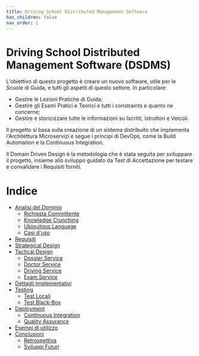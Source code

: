 ```yaml
---
title: Driving School Distributed Management Software
has_children: false
nav_order: 1
---
```


# Driving School Distributed Management Software (DSDMS)

L'obiettivo di questo progetto è creare un nuovo software, utile per le Scuole di Guida, e tutti gli aspetti di questo settore. 
In particolare:
- Gestire le Lezioni Pratiche di Guida;
- Gestire gli Esami Pratici e Teorici e tutti i constraints e quanto ne concerne;
- Gestire e storicizzare tutte le informazioni su Iscritti, Istruttori e Veicoli. 

Il progetto si basa sulla creazione di un sistema distribuito che implementa l'Architettura Microservizi e segue i principi di DevOps, come la Build Automation e la Continuous Integration.

Il Domain Driven Design è la metodologia che è stata seguita per sviluppare il progetto, insieme allo sviluppo guidato da Test di Accettazione per testare e convalidare i Requisiti forniti.

# Indice
- [Analisi del Dominio](report/AnalisiDominio/AnalisiDominio.md)
  - [Richiesta Committente](report/AnalisiDominio/RichiestaCommittente.md)
  - [Knowledge Crunching](report/AnalisiDominio/KnowledgeCrunching.md)
  - [Ubiquitous Language](report/AnalisiDominio/UbiquitousLanguage.md)
  - [Casi d'uso](report/AnalisiDominio/UseCases.md)
- [Requisiti](report/Requisiti/Requisiti.md)
- [Strategical Design](report/StrategicalDesign/StrategicalDesign.md)
- [Tactical Design](report/TacticalDesign/TacticalDesign.md)
  - [Dossier Service](report/TacticalDesign/DossierService.md)
  - [Doctor Service](report/TacticalDesign/DoctorService.md)
  - [Driving Service](report/TacticalDesign/DrivingService.md)
  - [Exam Service](report/TacticalDesign/ExamService.md)
- [Dettagli Implementativi](report/DettagliImplementativi.md)
- [Testing](report/Testing/Testing.md)
  - [Test Locali](report/Testing/LocalTest.md)
  - [Test Black-Box](report/Testing/BlackBoxTest.md)
- [Deployment](report/Deployment/Deployment.md)
  - [Continuous Integration](report/Deployment/ContinuousIntegration.md)
  - [Quality Assurance](report/Deployment/QualityAssurance.md)
- [Esempi di utilizzo](report/UsageExamples.md)
- [Conclusioni](report/Conclusioni/Conclusioni.md)
  - [Retrospettiva](report/Conclusioni/Retrospettiva.md)
  - [Sviluppi Futuri](report/Conclusioni/SviluppiFuturi.md)
